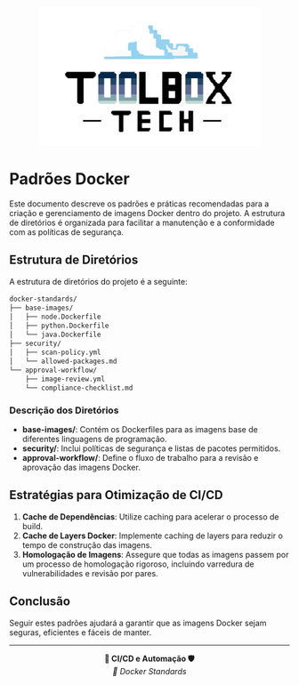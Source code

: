 <p align="center">
  <img src="../../img/tbx.png" alt="Logo Toolbox" width="400"/>
</p>

# Padrões Docker

Este documento descreve os padrões e práticas recomendadas para a criação e gerenciamento de imagens Docker dentro do projeto. A estrutura de diretórios é organizada para facilitar a manutenção e a conformidade com as políticas de segurança.

## Estrutura de Diretórios

A estrutura de diretórios do projeto é a seguinte:

```
docker-standards/
├── base-images/
│   ├── node.Dockerfile
│   ├── python.Dockerfile
│   └── java.Dockerfile
├── security/
│   ├── scan-policy.yml
│   └── allowed-packages.md
└── approval-workflow/
    ├── image-review.yml
    └── compliance-checklist.md
```

### Descrição dos Diretórios

- **base-images/**: Contém os Dockerfiles para as imagens base de diferentes linguagens de programação.
- **security/**: Inclui políticas de segurança e listas de pacotes permitidos.
- **approval-workflow/**: Define o fluxo de trabalho para a revisão e aprovação das imagens Docker.

## Estratégias para Otimização de CI/CD

1. **Cache de Dependências**: Utilize caching para acelerar o processo de build.
2. **Cache de Layers Docker**: Implemente caching de layers para reduzir o tempo de construção das imagens.
3. **Homologação de Imagens**: Assegure que todas as imagens passem por um processo de homologação rigoroso, incluindo varredura de vulnerabilidades e revisão por pares.

## Conclusão

Seguir estes padrões ajudará a garantir que as imagens Docker sejam seguras, eficientes e fáceis de manter.

---

<p align="center">
  <strong>🚀 CI/CD e Automação 🛡️</strong><br>
    <em>🐳 Docker Standards</em>
</p>